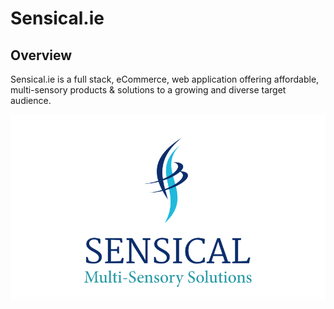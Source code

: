 # Sensical.ie

## Overview

Sensical.ie is a full stack, eCommerce, web application offering affordable, multi-sensory products & solutions to a growing and diverse target audience.

<img src="../docs/readme_images/README_placeholder.png">

